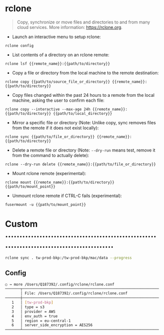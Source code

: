 # rclone

> Copy, synchronize or move files and directories to and from many cloud services.
> More information: <https://rclone.org>.

- Launch an interactive menu to setup rclone:

`rclone config`

- List contents of a directory on an rclone remote:

`rclone lsf {{remote_name}}:{{path/to/directory}}`

- Copy a file or directory from the local machine to the remote destination:

`rclone copy {{path/to/source_file_or_directory}} {{remote_name}}:{{path/to/directory}}`

- Copy files changed within the past 24 hours to a remote from the local machine, asking the user to confirm each file:

`rclone copy --interactive --max-age 24h {{remote_name}}:{{path/to/directory}} {{path/to/local_directory}} `

- Mirror a specific file or directory (Note: Unlike copy, sync removes files from the remote if it does not exist locally):

`rclone sync {{path/to/file_or_directory}} {{remote_name}}:{{path/to/directory}}`

- Delete a remote file or directory (Note: `--dry-run` means test, remove it from the command to actually delete):

`rclone --dry-run delete {{remote_name}}:{{path/to/file_or_directory}}`

- Mount rclone remote (experimental):

`rclone mount {{remote_name}}:{{path/to/directory}} {{path/to/mount_point}}`

- Unmount rclone remote if CTRL-C fails (experimental):

`fusermount -u {{path/to/mount_point}}`


# Custom ...........................................................................................
```bash
rclone sync . tw-prod-bkp:/tw-prod-bkp/mac/data --progress
```

## Config
```bash
○ → more /Users/Q187392/.config/rclone/rclone.conf
───────┬───────────────────────────────────────────────────────────────────────────────────────────
       │ File: /Users/Q187392/.config/rclone/rclone.conf
───────┼───────────────────────────────────────────────────────────────────────────────────────────
   1   │ [tw-prod-bkp]
   2   │ type = s3
   3   │ provider = AWS
   4   │ env_auth = true
   5   │ region = eu-central-1
   6   │ server_side_encryption = AES256
───────┴───────────────────────────────────────────────────────────────────────────────────────────

```
